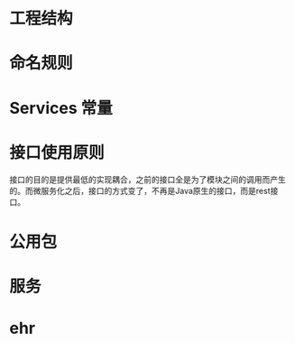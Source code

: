 # 工程结构

# 命名规则

# Services 常量

# 接口使用原则

接口的目的是提供最低的实现耦合，之前的接口全是为了模块之间的调用而产生的。而微服务化之后，接口的方式变了，不再是Java原生的接口，而是rest接口。

# 公用包

# 服务

# ehr
